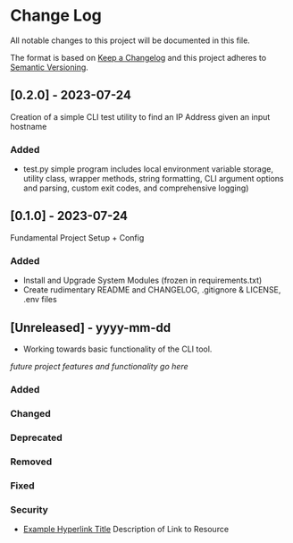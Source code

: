 
# Change Log
All notable changes to this project will be documented in this file.
 
The format is based on [Keep a Changelog](http://keepachangelog.com/)
and this project adheres to [Semantic Versioning](http://semver.org/).

## [0.2.0] - 2023-07-24
Creation of a simple CLI test utility to find an IP Address given an input hostname

### Added

- test.py simple program includes local environment variable storage, utility class, wrapper methods, string formatting, CLI argument options and parsing, custom exit codes, and comprehensive logging)

## [0.1.0] - 2023-07-24
  
Fundamental Project Setup + Config
 
### Added

- Install and Upgrade System Modules (frozen in requirements.txt)
- Create rudimentary README and CHANGELOG, .gitignore & LICENSE, .env files

## [Unreleased] - yyyy-mm-dd
- Working towards basic functionality of the CLI tool.
 
*future project features and functionality go here*
 
### Added
 
### Changed

### Deprecated

### Removed
 
### Fixed

### Security
- [Example Hyperlink Title](url.link.here)
  Description of Link to Resource
